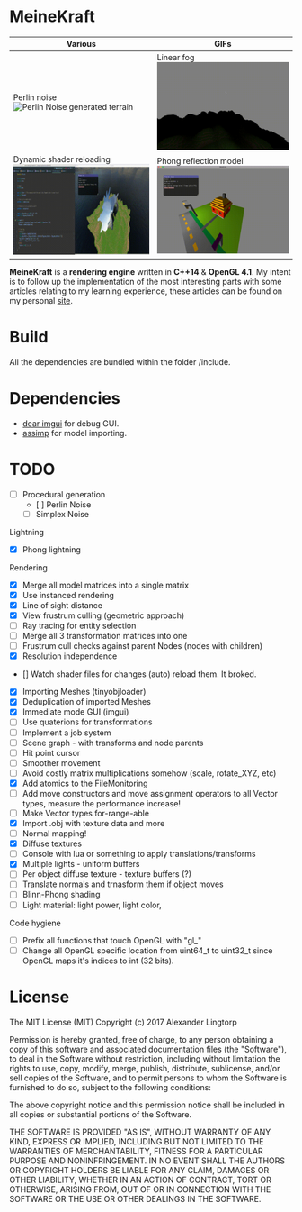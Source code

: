 # MeineKraft

| Various | GIFs |
| ------------- | ------------- |
| Perlin noise ![Perlin Noise generated terrain](/screenshots/perlin-hills.gif) | Linear fog![Linear fog](/screenshots/linear-fog.gif) |
| Dynamic shader reloading![Dynamic shader editing, with reloading!](/screenshots/dynamic-shader-editing.gif) | Phong reflection model ![Basic lighting](/screenshots/moving-lights.gif) |


**MeineKraft** is a **rendering engine** written in **C++14** & **OpenGL 4.1**.
My intent is to follow up the implementation of the most interesting parts with some articles relating to my learning experience,
these articles can be found on my personal [site](http://lingtorp.com).

# Build
All the dependencies are bundled within the folder /include.

# Dependencies
* [dear imgui](https://github.com/ocornut/imgui) for debug GUI.
* [assimp](https://github.com/syoyo/assimp) for model importing.

# TODO
- [ ] Procedural generation
    - [ ] Perlin Noise
    - [ ] Simplex Noise

Lightning
- [x] Phong lightning 

Rendering
- [x] Merge all model matrices into a single matrix
- [x] Use instanced rendering
- [x] Line of sight distance
- [x] View frustrum culling (geometric approach)
- [ ] Ray tracing for entity selection
- [ ] Merge all 3 transformation matrices into one
- [ ] Frustrum cull checks against parent Nodes (nodes with children)
- [x] Resolution independence
- []  Watch shader files for changes (auto) reload them. It broked.
- [x] Importing Meshes (tinyobjloader)
- [x] Deduplication of imported Meshes
- [x] Immediate mode GUI (imgui)
- [ ] Use quaterions for transformations
- [ ] Implement a job system
- [ ] Scene graph - with transforms and node parents
- [ ]  Hit point cursor
- [ ] Smoother movement
- [ ] Avoid costly matrix multiplications somehow (scale, rotate_XYZ, etc)
- [x] Add atomics to the FileMonitoring
- [ ] Add move constructors and move assignment operators to all Vector types, measure the performance increase!
- [ ] Make Vector types for-range-able
- [x] Import .obj with texture data and more
- [ ] Normal mapping!
- [x] Diffuse textures
- [ ] Console with lua or something to apply translations/transforms
- [x] Multiple lights - uniform buffers
- [ ] Per object diffuse texture - texture buffers (?)
- [ ] Translate normals and trnasform them if object moves
- [ ] Blinn-Phong shading
- [ ] Light material: light power, light color,

Code hygiene
- [ ] Prefix all functions that touch OpenGL with "gl_"
- [ ] Change all OpenGL specific location from uint64_t to uint32_t since OpenGL maps it's indices to int (32 bits).

# License
The MIT License (MIT)
Copyright (c) 2017 Alexander Lingtorp

Permission is hereby granted, free of charge, to any person obtaining a copy of this software and associated documentation files (the "Software"), to deal in the Software without restriction, including without limitation the rights to use, copy, modify, merge, publish, distribute, sublicense, and/or sell copies of the Software, and to permit persons to whom the Software is furnished to do so, subject to the following conditions:

The above copyright notice and this permission notice shall be included in all copies or substantial portions of the Software.

THE SOFTWARE IS PROVIDED "AS IS", WITHOUT WARRANTY OF ANY KIND, EXPRESS OR IMPLIED, INCLUDING BUT NOT LIMITED TO THE WARRANTIES OF MERCHANTABILITY, FITNESS FOR A PARTICULAR PURPOSE AND NONINFRINGEMENT. IN NO EVENT SHALL THE AUTHORS OR COPYRIGHT HOLDERS BE LIABLE FOR ANY CLAIM, DAMAGES OR OTHER LIABILITY, WHETHER IN AN ACTION OF CONTRACT, TORT OR OTHERWISE, ARISING FROM, OUT OF OR IN CONNECTION WITH THE SOFTWARE OR THE USE OR OTHER DEALINGS IN THE SOFTWARE.
